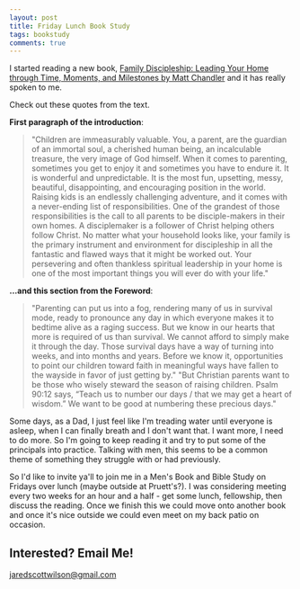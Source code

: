 ```yaml
---
layout: post
title: Friday Lunch Book Study
tags: bookstudy
comments: true
--- 
```


I started reading a new book, [Family Discipleship: Leading Your Home through Time, Moments, and Milestones by Matt Chandler](https://www.amazon.com/gp/product/143356629X/) and it has really spoken to me.

Check out these quotes from the text.

**First paragraph of the introduction**:

> "Children are immeasurably valuable. You, a parent, are the guardian of an immortal soul, a cherished human being, an incalculable treasure, the very image of God himself. When it comes to parenting, sometimes you get to enjoy it and sometimes you have to endure it. It is wonderful and unpredictable. It is the most fun, upsetting, messy, beautiful, disappointing, and encouraging position in the world. Raising kids is an endlessly challenging adventure, and it comes with a never-ending list of responsibilities. One of the grandest of those responsibilities is the call to all parents to be disciple-makers in their own homes. A disciplemaker is a follower of Christ helping others follow Christ. No matter what your household looks like, your family is the primary instrument and environment for discipleship in all the fantastic and flawed ways that it might be worked out. Your persevering and often thankless spiritual leadership in your home is one of the most important things you will ever do with your life."


**...and this section from the Foreword**:

 
> "Parenting can put us into a fog, rendering many of us in survival mode, ready to pronounce any day in which everyone makes it to bedtime alive as a raging success. But we know in our hearts that more is required of us than survival.  We cannot afford to simply make it through the day. Those survival days have a way of turning into weeks, and into months and years. Before we know it, opportunities to point our children toward faith in meaningful ways have fallen to the wayside in favor of just getting by."
> "But Christian parents want to be those who wisely steward the season of raising children. Psalm 90:12 says, “Teach us to number our days / that we may get a heart of wisdom.” We want to be good at numbering these precious days."


Some days, as a Dad, I just feel like I'm treading water until everyone is asleep, when I can finally breath and I don't want that. I want more, I need to do more. So I'm going to keep reading it and try to put some of the principals into practice. Talking with men, this seems to be a common theme of something they struggle with or had previously.

So I'd like to invite ya'll to join me in a Men's Book and Bible Study on Fridays over lunch (maybe outside at Pruett's?). I was considering meeting every two weeks for an hour and a half - get some lunch, fellowship, then discuss the reading. Once we finish this we could move onto another book and once it's nice outside we could even meet on my back patio on occasion.


## Interested? Email Me!
<jaredscottwilson@gmail.com>

